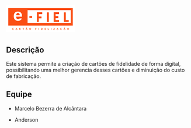 # ![e-Fiel](./20190224_154403_0001.png)



## Descrição

Este sistema permite a criação de cartões de fidelidade de forma digital, possibilitando uma melhor gerencia desses cartões e diminuição do custo de fabricação.

## Equipe

- Marcelo Bezerra de Alcântara

- Anderson

  